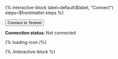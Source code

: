 <!-- Interactive tutorials are hard-coded to Testnet for now due to Redocly 
     limitations. They'll be replaced with new-style tutorials next anyway. -->

{% interactive-block label=default($label, "Connect") steps=$frontmatter.steps %}

<button id="connect-button" class="btn btn-primary" data-wsurl="wss://s.altnet.rippletest.net:51233" data-explorer="https://testnet.xrpl.org">Connect to Testnet</button>
<div>
  <strong>Connection status: </strong>
  <span id="connection-status">Not connected</span>

  {% loading-icon /%}

</div>

{% /interactive-block %}
